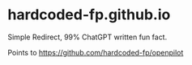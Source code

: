 # hardcoded-fp.github.io

Simple Redirect, 99% ChatGPT written fun fact.

Points to https://github.com/hardcoded-fp/openpilot 
